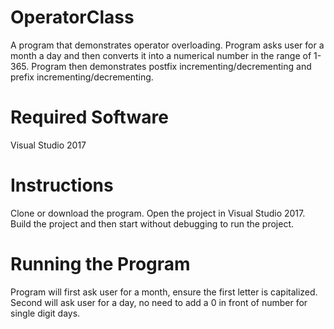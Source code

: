 # OperatorClass
A program that demonstrates operator overloading. Program asks user for a 
month a day and then converts it into a numerical number in the range of 1-365.
Program then demonstrates postfix incrementing/decrementing and prefix incrementing/decrementing.

# Required Software
Visual Studio 2017

# Instructions
Clone or download the program. Open the project in Visual Studio 2017.
Build the project and then start without debugging to run the project.

# Running the Program
Program will first ask user for a month, ensure the first letter is capitalized.
Second will ask user for a day, no need to add a 0 in front of number for single digit days.
